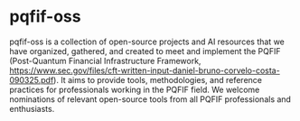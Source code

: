# pqfif-oss
pqfif-oss is a collection of open-source projects and AI resources that we have organized, gathered, and created to meet and implement the PQFIF (Post-Quantum Financial Infrastructure Framework, https://www.sec.gov/files/cft-written-input-daniel-bruno-corvelo-costa-090325.pdf). It aims to provide tools, methodologies, and reference practices for professionals working in the PQFIF field. We welcome nominations of relevant open-source tools from all PQFIF professionals and enthusiasts.
